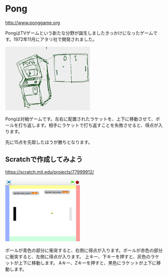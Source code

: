# Pong
http://www.ponggame.org

PongはTVゲームという新たな分野が誕生しましたきっかけになったゲームです。1972年11月にアタリ社で開発されました。


![](about.png)

Pongは対戦ゲームです。左右に配置されたラケットを、上下に移動させて、ボールを打ち返します。相手にラケットで打ち返すことを失敗させると、得点が入ります。

先に15点を先取したほうが勝ちとなります。



## Scratchで作成してみよう

https://scratch.mit.edu/projects/77999912/

![](about_scratch_002a.png)

ボールが青色の部分に衝突すると、右側に得点が入ります。ボールが赤色の部分に衝突すると、左側に得点が入ります。
上キー、下キーを押すと、灰色のラケットが上下に移動します。
Aキー、Zキーを押すと、黒色にラケットが上下に移動します。


